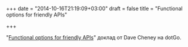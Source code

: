 +++
date = "2014-10-16T21:19:09+03:00"
draft = false
title = "Functional options for friendly APIs"

+++

<p>&quot;<a href="http://dave.cheney.net/2014/10/17/functional-options-for-friendly-apis">Functional options for friendly APIs</a>&quot; доклад от&nbsp;Dave Cheney на dotGo.</p>

